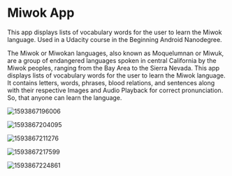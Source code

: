 Miwok App
===================================

This app displays lists of vocabulary words for the user to learn the Miwok language.
Used in a Udacity course in the Beginning Android Nanodegree.

The Miwok or Miwokan languages, also known as Moquelumnan or Miwuk, are a group of endangered languages spoken in central California by the Miwok peoples, ranging from the Bay Area to the Sierra Nevada.
This app displays lists of vocabulary words for the user to learn the Miwok language. It contains letters, words, phrases, blood relations, and sentences along with their respective Images and Audio Playback for correct pronunciation. So, that anyone can learn the language.

![1593867196006](https://user-images.githubusercontent.com/64690177/86515888-046f3900-be3a-11ea-99ae-b583de1468a4.png)

![1593867204095](https://user-images.githubusercontent.com/64690177/86515889-0afdb080-be3a-11ea-8787-a41cc3d4e2a4.png)

![1593867211276](https://user-images.githubusercontent.com/64690177/86515892-0f29ce00-be3a-11ea-995a-d4160cc94143.png)

![1593867217599](https://user-images.githubusercontent.com/64690177/86515896-1355eb80-be3a-11ea-95fc-c7218e58aa52.png)

![1593867224861](https://user-images.githubusercontent.com/64690177/86515899-1650dc00-be3a-11ea-9efa-dcabe0a3ca64.png)
